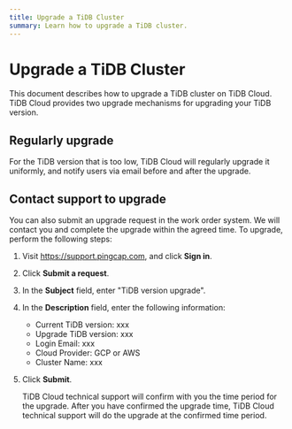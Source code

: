 ```yaml
---
title: Upgrade a TiDB Cluster
summary: Learn how to upgrade a TiDB cluster.
---
```


# Upgrade a TiDB Cluster

This document describes how to upgrade a TiDB cluster on TiDB Cloud. TiDB Cloud provides two upgrade mechanisms for upgrading your TiDB version.

## Regularly upgrade

For the TiDB version that is too low, TiDB Cloud will regularly upgrade it uniformly, and notify users via email before and after the upgrade.

## Contact support to upgrade

You can also submit an upgrade request in the work order system. We will contact you and complete the upgrade within the agreed time. To upgrade, perform the following steps:

1. Visit <https://support.pingcap.com>, and click **Sign in**.

2. Click **Submit a request**.

3. In the **Subject** field, enter "TiDB version upgrade".

4. In the **Description** field, enter the following information:

    - Current TiDB version: xxx
    - Upgrade TiDB version: xxx
    - Login Email: xxx
    - Cloud Provider: GCP or AWS
    - Cluster Name: xxx

5. Click **Submit**.

    TiDB Cloud technical support will confirm with you the time period for the upgrade. After you have confirmed the upgrade time, TiDB Cloud technical support will do the upgrade at the confirmed time period.
